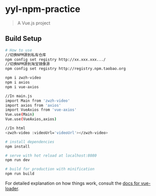 # yyl-npm-practice

> A Vue.js project

## Build Setup

``` bash
# How to use
//切换NPM源到私有仓库
npm config set registry http://xx.xxx.xxx.../
//切换NPM源到淘宝镜像源
npm config set registry http://registry.npm.taobao.org

npm i zwzh-video
npm i axios
npm i vue-axios

//In main.js
import Main from 'zwzh-video'
import axios from 'axios'
import VueAxios from 'vue-axios'
Vue.use(Main)
Vue.use(VueAxios,axios)

//In html
<zwzh-video :videoUrl='videoUrl'></zwzh-video>

# install dependencies
npm install

# serve with hot reload at localhost:8080
npm run dev

# build for production with minification
npm run build
```

For detailed explanation on how things work, consult the [docs for vue-loader](http://vuejs.github.io/vue-loader).

